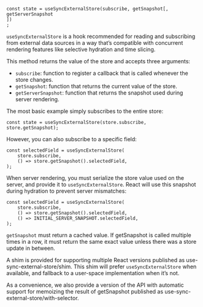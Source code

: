 ```tsx
const state = useSyncExternalStore(subscribe, getSnapshot[, getServerSnapshot
])
;
```

`useSyncExternalStore` is a hook recommended for reading and subscribing from external data sources in a way that’s
compatible with concurrent rendering features like selective hydration and time slicing.

This method returns the value of the store and accepts three arguments:

- `subscribe`: function to register a callback that is called whenever the store changes.
- `getSnapshot`: function that returns the current value of the store.
- `getServerSnapshot`: function that returns the snapshot used during server rendering.

The most basic example simply subscribes to the entire store:

```tsx
const state = useSyncExternalStore(store.subscribe, store.getSnapshot);
```

However, you can also subscribe to a specific field:

```tsx
const selectedField = useSyncExternalStore(
    store.subscribe,
    () => store.getSnapshot().selectedField,
);
```

When server rendering, you must serialize the store value used on the server, and provide it to `useSyncExternalStore`.
React will use this snapshot during hydration to prevent server mismatches:

```tsx
const selectedField = useSyncExternalStore(
    store.subscribe,
    () => store.getSnapshot().selectedField,
    () => INITIAL_SERVER_SNAPSHOT.selectedField,
);
```

`getSnapshot` must return a cached value. If getSnapshot is called multiple times in a row, it must return the same
exact value unless there was a store update in between.

A shim is provided for supporting multiple React versions published as use-sync-external-store/shim. This shim will
prefer `useSyncExternalStore` when available, and fallback to a user-space implementation when it’s not.

As a convenience, we also provide a version of the API with automatic support for memoizing the result of getSnapshot
published as use-sync-external-store/with-selector.

